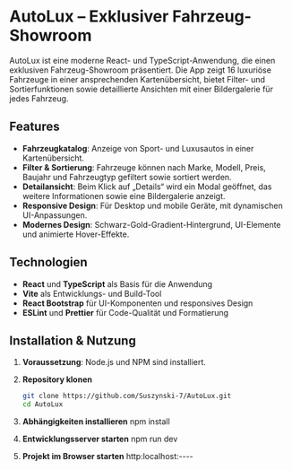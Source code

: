 # AutoLux – Exklusiver Fahrzeug-Showroom

AutoLux ist eine moderne React- und TypeScript-Anwendung, die einen exklusiven Fahrzeug-Showroom präsentiert. Die App zeigt 16 luxuriöse Fahrzeuge in einer ansprechenden Kartenübersicht, bietet Filter- und Sortierfunktionen sowie detaillierte Ansichten mit einer Bildergalerie für jedes Fahrzeug.

## Features

- **Fahrzeugkatalog**: Anzeige von Sport- und Luxusautos in einer Kartenübersicht.
- **Filter & Sortierung**: Fahrzeuge können nach Marke, Modell, Preis, Baujahr und Fahrzeugtyp gefiltert sowie sortiert werden.
- **Detailansicht**: Beim Klick auf „Details“ wird ein Modal geöffnet, das weitere Informationen sowie eine Bildergalerie anzeigt.
- **Responsive Design**: Für Desktop und mobile Geräte, mit dynamischen UI-Anpassungen.
- **Modernes Design**: Schwarz-Gold-Gradient-Hintergrund, UI-Elemente und animierte Hover-Effekte.

## Technologien

- **React** und **TypeScript** als Basis für die Anwendung
- **Vite** als Entwicklungs- und Build-Tool
- **React Bootstrap** für UI-Komponenten und responsives Design
- **ESLint** und **Prettier** für Code-Qualität und Formatierung

## Installation & Nutzung

1. **Voraussetzung**: Node.js und NPM sind installiert.  

2. **Repository klonen**  
   ```sh
   git clone https://github.com/Suszynski-7/AutoLux.git
   cd AutoLux

3. **Abhängigkeiten installieren**
   npm install

4. **Entwicklungsserver starten**
   npm run dev

5. **Projekt im Browser starten**
   http:localhost:----
